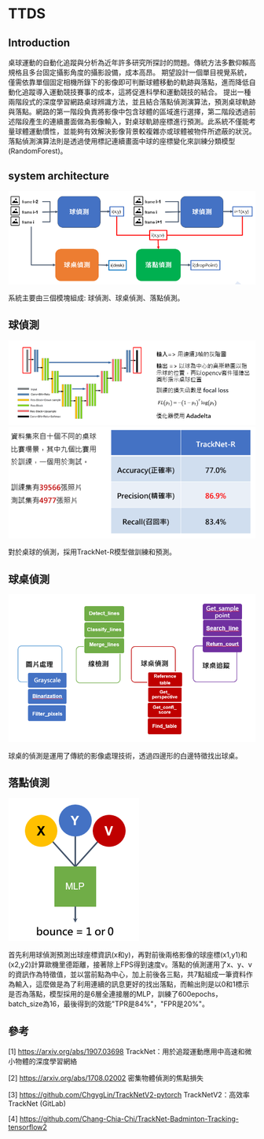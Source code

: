 # TTDS

## Introduction
桌球運動的自動化追蹤與分析為近年許多研究所探討的問題。傳統方法多數仰賴高規格且多台固定攝影角度的攝影設備，成本高昂。
期望設計一個單目視覺系統，僅需依靠單個固定相機所錄下的影像即可判斷球體移動的軌跡與落點，進而降低自動化追蹤導入運動競技賽事的成本，這將促進科學和運動競技的結合。
提出一種兩階段式的深度學習網路桌球辨識方法，並且結合落點偵測演算法，預測桌球軌跡與落點。網路的第一階段負責將影像中包含球體的區域進行選擇，第二階段透過前述階段產生的連續畫面做為影像輸入，對桌球軌跡座標進行預測。此系統不僅能考量球體運動慣性，並能夠有效解決影像背景較複雜亦或球體被物件所遮蔽的狀況。
落點偵測演算法則是透過使用標記連續畫面中球的座標變化來訓練分類模型(RandomForest)。

## system architecture
![image](https://github.com/Daniel-xue/TTDS/blob/main/system_architecture.PNG)

系統主要由三個模塊組成: 球偵測、球桌偵測、落點偵測。

## 球偵測
![image](https://github.com/Daniel-xue/TTDS/blob/main/%E7%90%83%E5%81%B5%E6%B8%AC.PNG)
![image](https://github.com/Daniel-xue/TTDS/blob/main/%E7%90%83%E5%81%B5%E6%B8%AC2.PNG)

對於桌球的偵測，採用TrackNet-R模型做訓練和預測。

## 球桌偵測
![image](https://github.com/Daniel-xue/TTDS/blob/main/%E7%90%83%E6%A1%8C%E5%81%B5%E6%B8%AC.PNG)

球桌的偵測是運用了傳統的影像處理技術，透過四邊形的白邊特徵找出球桌。

## 落點偵測
![image](https://github.com/Daniel-xue/TTDS/blob/main/%E8%90%BD%E9%BB%9E%E5%81%B5%E6%B8%AC.PNG)

首先利用球偵測預測出球座標資訊(x和y)，再對前後兩格影像的球座標(x1,y1)和(x2,y2)計算歐機里德距離，接著除上FPS得到速度v。落點的偵測運用了x、y、v的資訊作為特徵值，並以當前點為中心，加上前後各三點，共7點組成一筆資料作為輸入，這麼做是為了利用連續的訊息更好的找出落點，而輸出則是以0和1標示是否為落點，模型採用的是6層全連接層的MLP，訓練了600epochs，batch_size為16，最後得到的效能"TPR是84%"，"FPR是20%"。

## 參考
[1] https://arxiv.org/abs/1907.03698 TrackNet：用於追蹤運動應用中高速和微小物體的深度學習網絡

[2] https://arxiv.org/abs/1708.02002 密集物體偵測的焦點損失

[3] https://github.com/ChgygLin/TrackNetV2-pytorch TrackNetV2：高效率 TrackNet (GitLab) 

[4] https://github.com/Chang-Chia-Chi/TrackNet-Badminton-Tracking-tensorflow2 


